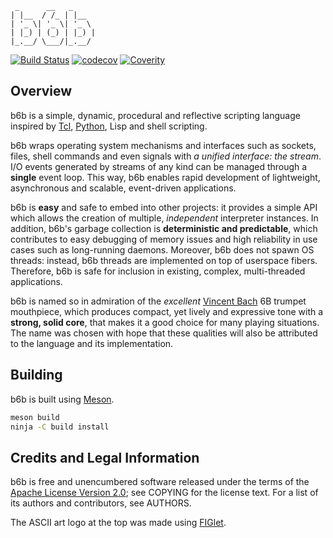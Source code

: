 ```
 _      __   _
| |__  / /_ | |__
| '_ \| '_ \| '_ \
| |_) | (_) | |_) |
|_.__/ \___/|_.__/
```

[![Build Status](https://travis-ci.org/dimkr/b6b.svg?branch=master)](https://travis-ci.org/dimkr/b6b) [![codecov](https://codecov.io/gh/dimkr/b6b/branch/master/graph/badge.svg)](https://codecov.io/gh/dimkr/b6b) [![Coverity](https://scan.coverity.com/projects/13321/badge.svg)](https://scan.coverity.com/projects/dimkr-b6b)

## Overview

b6b is a simple, dynamic, procedural and reflective scripting language inspired by [Tcl](http://www.tcl.tk/), [Python](http://www.python.org/), Lisp and shell scripting.

b6b wraps operating system mechanisms and interfaces such as sockets, files, shell commands and even signals with *a unified interface: the stream*. I/O events generated by streams of any kind can be managed through a **single** event loop. This way, b6b enables rapid development of lightweight, asynchronous and scalable, event-driven applications.

b6b is **easy** and safe to embed into other projects: it provides a simple API which allows the creation of multiple, *independent* interpreter instances. In addition, b6b's garbage collection is **deterministic and predictable**, which contributes to easy debugging of memory issues and high reliability in use cases such as long-running daemons. Moreover, b6b does not spawn OS threads: instead, b6b threads are implemented on top of userspace fibers. Therefore, b6b is safe for inclusion in existing, complex, multi-threaded applications.

b6b is named so in admiration of the *excellent* [Vincent Bach](http://www.bachbrass.com/) 6B trumpet mouthpiece, which produces compact, yet lively and expressive tone with a **strong, solid core**, that makes it a good choice for many playing situations. The name was chosen with hope that these qualities will also be attributed to the language and its implementation.

## Building

b6b is built using [Meson](http://mesonbuild.com/).

```bash
meson build
ninja -C build install
```

## Credits and Legal Information

b6b is free and unencumbered software released under the terms of the [Apache License Version 2.0](https://www.apache.org/licenses/LICENSE-2.0); see COPYING for the license text. For a list of its authors and contributors, see AUTHORS.

The ASCII art logo at the top was made using [FIGlet](http://www.figlet.org/).

